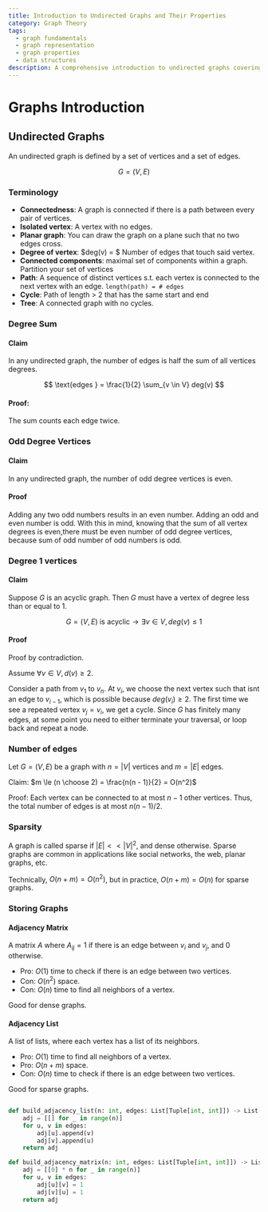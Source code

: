 ```yaml
---
title: Introduction to Undirected Graphs and Their Properties
category: Graph Theory
tags:
  - graph fundamentals
  - graph representation
  - graph properties
  - data structures
description: A comprehensive introduction to undirected graphs covering fundamental concepts, properties, and storage methods. The document explains key terminology, proves important theorems about degree sums and odd vertices, and compares adjacency matrix and list representations with their respective time and space complexities.
---
```


# Graphs Introduction

## Undirected Graphs

An undirected graph is defined by a set of vertices and a set of edges.

$$
G = (V, E)
$$

### Terminology

- **Connectedness**: A graph is connected if there is a path between every pair of vertices.
- **Isolated vertex**: A vertex with no edges.
- **Planar graph**: You can draw the graph on a plane such that no two edges cross.
- **Degree of vertex**: $deg(v) = $ Number of edges that touch said vertex.
- **Connected components**: maximal set of components within a graph. Partition your set of vertices
- **Path**: A sequence of distinct vertices s.t. each vertex is connected to the next vertex with an edge. `length(path) = # edges`
- **Cycle**: Path of length > 2 that has the same start and end
- **Tree**: A connected graph with no cycles.

### Degree Sum

#### Claim 
In any undirected graph, the number of edges is half the sum of all vertices degrees.

$$
\text{edges } = \frac{1}{2} \sum_{v \in V} deg(v)
$$

#### Proof: 
The sum counts each edge twice.

### Odd Degree Vertices

#### Claim
In any undirected graph, the number of odd degree vertices is even.

#### Proof
Adding any two odd numbers results in an even number. Adding an odd and even number is odd. With this in mind, knowing that the sum of all vertex degrees is even,there must be even number of odd degree vertices, because sum of odd number of odd numbers is odd.

### Degree 1 vertices

#### Claim

Suppose $G$ is an acyclic graph. Then $G$ must have a vertex of degree less than or equal to 1.

$$
G = (V, E) \text{ is acyclic} \to \exists v \in V, deg(v) \le 1
$$

#### Proof

Proof by contradiction.

Assume $\forall v \in V, d(v) \ge 2$.

Consider a path from $v_1$ to $v_n$. At $v_i$, we choose the next vertex such that isnt an edge to $v_{i - 1}$, which is possible because $deg(v_i) \ge 2$. The first time we see a repeated vertex $v_j = v_i$, we get a cycle. Since $G$ has finitely many edges, at some point you need to either terminate your traversal, or loop back and repeat a node.

### Number of edges

Let $G = (V, E)$ be a graph with $n = |V|$ vertices and $m = |E|$ edges.

Claim: $m \le (n \choose 2) = \frac{n(n - 1)}{2} = O(n^2)$

Proof: Each vertex can be connected to at most $n - 1$ other vertices. Thus, the total number of edges is at most $n(n - 1)/2$.

### Sparsity

A graph is called sparse if $|E| << |V|^2$, and dense otherwise. Sparse graphs are common in applications like social networks, the web, planar graphs, etc.

Technically, $O(n + m) = O(n^2)$, but in practice, $O(n + m) = O(n)$ for sparse graphs.

### Storing Graphs

#### Adjacency Matrix

A matrix $A$ where $A_{ij} = 1$ if there is an edge between $v_i$ and $v_j$, and $0$ otherwise.

- Pro: $O(1)$ time to check if there is an edge between two vertices.
- Con: $O(n^2)$ space.
- Con: $O(n)$ time to find all neighbors of a vertex.

Good for dense graphs.

#### Adjacency List

A list of lists, where each vertex has a list of its neighbors.

- Pro: $O(1)$ time to find all neighbors of a vertex.
- Pro: $O(n + m)$ space.
- Con: $O(n)$ time to check if there is an edge between two vertices.

Good for sparse graphs.

```python

def build_adjacency_list(n: int, edges: List[Tuple[int, int]]) -> List[List[int]]:
    adj = [[] for _ in range(n)]
    for u, v in edges:
        adj[u].append(v)
        adj[v].append(u)
    return adj

def build_adjacency_matrix(n: int, edges: List[Tuple[int, int]]) -> List[List[int]]:
    adj = [[0] * n for _ in range(n)]
    for u, v in edges:
        adj[u][v] = 1
        adj[v][u] = 1
    return adj

```
